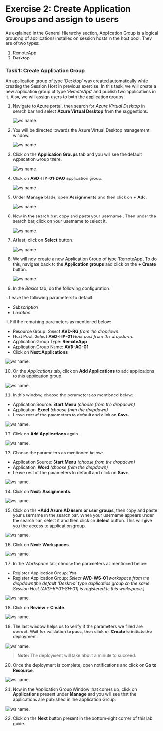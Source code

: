 # Exercise 2: Create Application Groups and assign to users

As explained in the General Hierarchy section, Application Group is a logical grouping of applications installed on session hosts in the host pool. They are of two types: 

1. RemoteApp 
2. Desktop 

### **Task 1: Create Application Group**

An application group of type ‘Desktop’ was created automatically while creating the Session Host in previous exercise. In this task, we will create a new application group of type ‘*RemoteApp*’ and publish two applications in it. Also, we will assign users to both the application groups.

1. Navigate to Azure portal, then search for *Azure Virtual Desktop* in search bar and select **Azure Virtual Desktop** from the suggestions.

   ![ws name.](media/w1.png)


2. You will be directed towards the Azure Virtual Desktop management window.  

   ![ws name.](media/64.png)


3. Click on the **Application Groups** tab and you will see the default Application Group there. 

   ![ws name.](media/wvd2.png)
   
4. Click on **AVD-HP-01-DAG** application group.

   ![ws name.](media/91.png)
      
5. Under **Manage** blade, open **Assignments** and then click on **+ Add**. 

   ![ws name.](media/w4.png)   
 
6. Now in the search bar, copy and paste your username **<inject key="AzureAdUserEmail" />**. Then under the search bar, click on your username to select it.

   ![ws name.](media/w7.png)
   
7. At last, click on **Select** button. 
 
   ![ws name.](media/w6.png) 
 
8. We will now create a new Application Group of type ‘RemoteApp’. To do this, navigate back to the **Application groups** and click on the **+ Create** button. 

   ![ws name.](media/wvd3.png)

9. In the *Basics* tab, do the following configuration: 

  i.  Leave the following parameters to default:
   
   - *Subscription*
   - *Location*
         
  ii.  Fill the remaining parameters as mentioned below:  
   
   - Resource Group: *Select* **AVD-RG** *from the dropdown*.
   - Host Pool: *Select* **AVD-HP-01** *Host pool from the dropdown*.
   - Application Group Type: **RemoteApp** 
   - Application Group Name: **AVD-AG-01**
   - Click on **Next:Applications**

   ![ws name.](media/uiupdate03.png)

10. On the *Applications* tab, click on **Add Applications** to add applications to this application group.

   ![ws name.](media/ag1.png)

11. In this window, choose the parameters as mentioned below: 

   - Application Source: **Start Menu** *(choose from the dropdown)*  
   - Application: **Excel** *(choose from the dropdown)* 
   - Leave rest of the parameters to default and click on **Save**.
   
  ![ws name.](media/a34.png)
 
12. Click on **Add Applications** again. 

   ![ws name.](media/ag2.png)

13. Choose the parameters as mentioned below: 

   - Application Source: **Start Menu** *(choose from the dropdown)*   
   - Application: **Word** *(choose from the dropdown)*    
   - Leave rest of the parameters to default and click on **Save**.  
   
   ![ws name.](media/word1.png)

14. Click on **Next: Assignments**.

   ![ws name.](media/ag3.png)

15. Click on the **+Add Azure AD users or user groups**, then copy and paste your username **<inject key="AzureAdUserEmail" />** in the search bar. When your username appears under the search bar, select it and then click on **Select** button. This will give you the access to application group.
 
   ![ws name.](media/ag5.png)

16. Click on **Next: Workspaces**.

   ![ws name.](media/ag6.png)

17. In the *Workspace* tab, choose the parameters as mentioned below:  

   - Register Application Group: **Yes**
   - Register Application Group: _Select_ **AVD-WS-01** _workspace from the dropdown(the default ‘Desktop’ type application group on the same Session Host *(AVD-HP01-SH-01)* is registered to this workspace.)_

   ![ws name.](media/ag7.png)

18. Click on **Review + Create**.

   ![ws name.](media/review.png)

19. The last window helps us to verify if the parameters we filled are correct. Wait for validation to pass, then click on **Create** to initiate the deployment. 

   ![ws name.](media/80.png)

> **Note:** The deployment will take about a minute to succeed.

20. Once the deployment is complete, open notifications and click on **Go to Resource**. 

   ![ws name.](media/81.png)

21. Now in the Application Group Window that comes up, click on **Applications** present under **Manage** and you will see that the applications are published in the application Group. 

   ![ws name.](media/uiupdate04.png)

22. Click on the **Next** button present in the bottom-right corner of this lab guide. 

